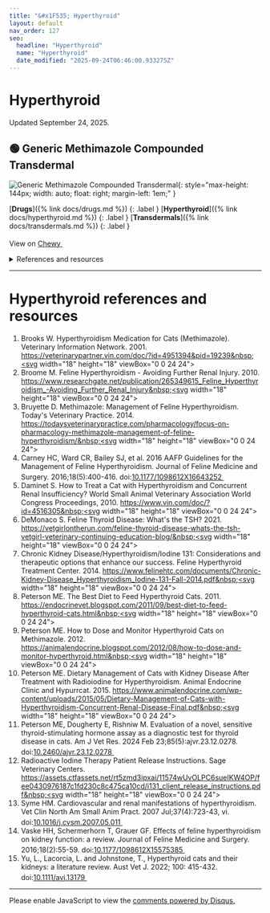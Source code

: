 ```yaml
---
title: "&#x1F535; Hyperthyroid"
layout: default
nav_order: 127
seo:
  headline: "Hyperthyroid"
  name: "Hyperthyroid"
  date_modified: "2025-09-24T06:46:00.933275Z"
---
```


# Hyperthyroid

Updated September 24, 2025.



## &#x1F7E2; Generic Methimazole Compounded Transdermal

![Generic Methimazole Compounded Transdermal](https://image.chewy.com/is/image/catalog/246800_MAIN._AC_SL600_V1602709279_.jpg){: style="max-height: 144px; width: auto; float: right; margin-left: 1em;" }

[**Drugs**]({% link docs/drugs.md %})
{: .label }
[**Hyperthyroid**]({% link docs/hyperthyroid.md %})
{: .label }
[**Transdermals**]({% link docs/transdermals.md %})
{: .label }

View on <a href="https://www.chewy.com/dp/273275" class="external" target="_blank">Chewy&nbsp;<svg width="18" height="18" viewBox="0 0 24 24"><use xlink:href="#svg-external-link"></use></svg></a>

<details markdown="block">
<summary>References and resources</summary>

1.  Brooks W. Hyperthyroidism Medication for Cats (Methimazole). Veterinary Information Network. 2001. <a href="https://veterinarypartner.vin.com/doc/?id=4951394&pid=19239" class="external" target="_blank">https://veterinarypartner.vin.com/doc/?id=4951394&pid=19239&nbsp;<svg width="18" height="18" viewBox="0 0 24 24"><use xlink:href="#svg-external-link"></use></svg></a>
1.  Bruyette D. Methimazole: Management of Feline Hyperthyroidism. Today's Veterinary Practice. 2014. <a href="https://todaysveterinarypractice.com/pharmacology/focus-on-pharmacology-methimazole-management-of-feline-hyperthyroidism/" class="external" target="_blank">https://todaysveterinarypractice.com/pharmacology/focus-on-pharmacology-methimazole-management-of-feline-hyperthyroidism/&nbsp;<svg width="18" height="18" viewBox="0 0 24 24"><use xlink:href="#svg-external-link"></use></svg></a>
1.  Hill, K., Gieseg, M., Bridges, J., & Chambers, J. (2014). The pharmacokinetics of methimazole in a novel lipophilic formulation administered transdermally to healthy cats. New Zealand Veterinary Journal, 62(4), 208-213. doi:<a href="https://doi.org/10.1080/00480169.2013.875990" class="external" target="_blank">10.1080/00480169.2013.875990&nbsp;<svg width="18" height="18" viewBox="0 0 24 24"><use xlink:href="#svg-external-link"></use></svg></a>
1.  Hill K. E., Chambers J. P., Jones B. R., Bolwell C. F., Aberdein D., Mills P. C. Regional variations in percutaneous absorption of methimazole: an in vitro study on cat skin. J. vet. Pharmacol. Therap. 38, 616-618. doi:<a href="https://doi.org/10.1111/jvp.12220" class="external" target="_blank">10.1111/jvp.12220&nbsp;<svg width="18" height="18" viewBox="0 0 24 24"><use xlink:href="#svg-external-link"></use></svg></a>
1.  Peterson ME. How to Dose and Monitor Hyperthyroid Cats on Methimazole. 2012. <a href="https://animalendocrine.blogspot.com/2012/08/how-to-dose-and-monitor-hyperthyroid.html" class="external" target="_blank">https://animalendocrine.blogspot.com/2012/08/how-to-dose-and-monitor-hyperthyroid.html&nbsp;<svg width="18" height="18" viewBox="0 0 24 24"><use xlink:href="#svg-external-link"></use></svg></a>

</details>

* * *


# Hyperthyroid references and resources

1.  Brooks W. Hyperthyroidism Medication for Cats (Methimazole). Veterinary Information Network. 2001. <a href="https://veterinarypartner.vin.com/doc/?id=4951394&pid=19239" class="external" target="_blank">https://veterinarypartner.vin.com/doc/?id=4951394&pid=19239&nbsp;<svg width="18" height="18" viewBox="0 0 24 24"><use xlink:href="#svg-external-link"></use></svg></a>
1.  Broome M. Feline Hyperthyroidism - Avoiding Further Renal Injury. 2010. <a href="https://www.researchgate.net/publication/265349615_Feline_Hyperthyroidism_-Avoiding_Further_Renal_Injury" class="external" target="_blank">https://www.researchgate.net/publication/265349615_Feline_Hyperthyroidism_-Avoiding_Further_Renal_Injury&nbsp;<svg width="18" height="18" viewBox="0 0 24 24"><use xlink:href="#svg-external-link"></use></svg></a>
1.  Bruyette D. Methimazole: Management of Feline Hyperthyroidism. Today's Veterinary Practice. 2014. <a href="https://todaysveterinarypractice.com/pharmacology/focus-on-pharmacology-methimazole-management-of-feline-hyperthyroidism/" class="external" target="_blank">https://todaysveterinarypractice.com/pharmacology/focus-on-pharmacology-methimazole-management-of-feline-hyperthyroidism/&nbsp;<svg width="18" height="18" viewBox="0 0 24 24"><use xlink:href="#svg-external-link"></use></svg></a>
1.  Carney HC, Ward CR, Bailey SJ, et al. 2016 AAFP Guidelines for the Management of Feline Hyperthyroidism. Journal of Feline Medicine and Surgery. 2016;18(5):400-416. doi:<a href="https://doi.org/10.1177/1098612X16643252" class="external" target="_blank">10.1177/1098612X16643252&nbsp;<svg width="18" height="18" viewBox="0 0 24 24"><use xlink:href="#svg-external-link"></use></svg></a>
1.  Daminet S. How to Treat a Cat with Hyperthyroidism and Concurrent Renal Insufficiency? World Small Animal Veterinary Association World Congress Proceedings, 2010. <a href="https://www.vin.com/doc/?id=4516305" class="external" target="_blank">https://www.vin.com/doc/?id=4516305&nbsp;<svg width="18" height="18" viewBox="0 0 24 24"><use xlink:href="#svg-external-link"></use></svg></a>
1.  DeMonaco S. Feline Thyroid Disease: What's the TSH? 2021. <a href="https://vetgirlontherun.com/feline-thyroid-disease-whats-the-tsh-vetgirl-veterinary-continuing-education-blog/" class="external" target="_blank">https://vetgirlontherun.com/feline-thyroid-disease-whats-the-tsh-vetgirl-veterinary-continuing-education-blog/&nbsp;<svg width="18" height="18" viewBox="0 0 24 24"><use xlink:href="#svg-external-link"></use></svg></a>
1.  Chronic Kidney Disease/Hyperthyroidism/Iodine 131: Considerations and therapeutic options that enhance our success. Feline Hyperthyroid Treatment Center. 2014. <a href="https://www.felinehtc.com/documents/Chronic-Kidney-Disease_Hyperthyroidism_Iodine-131-Fall-2014.pdf" class="external" target="_blank">https://www.felinehtc.com/documents/Chronic-Kidney-Disease_Hyperthyroidism_Iodine-131-Fall-2014.pdf&nbsp;<svg width="18" height="18" viewBox="0 0 24 24"><use xlink:href="#svg-external-link"></use></svg></a>
1.  Peterson ME. The Best Diet to Feed Hyperthyroid Cats. 2011. <a href="https://endocrinevet.blogspot.com/2011/09/best-diet-to-feed-hyperthyroid-cats.html" class="external" target="_blank">https://endocrinevet.blogspot.com/2011/09/best-diet-to-feed-hyperthyroid-cats.html&nbsp;<svg width="18" height="18" viewBox="0 0 24 24"><use xlink:href="#svg-external-link"></use></svg></a>
1.  Peterson ME. How to Dose and Monitor Hyperthyroid Cats on Methimazole. 2012. <a href="https://animalendocrine.blogspot.com/2012/08/how-to-dose-and-monitor-hyperthyroid.html" class="external" target="_blank">https://animalendocrine.blogspot.com/2012/08/how-to-dose-and-monitor-hyperthyroid.html&nbsp;<svg width="18" height="18" viewBox="0 0 24 24"><use xlink:href="#svg-external-link"></use></svg></a>
1.  Peterson ME. Dietary Management of Cats with Kidney Disease After Treatment with Radioiodine for Hyperthyroidism. Animal Endocrine Clinic and Hypurrcat. 2015. <a href="https://www.animalendocrine.com/wp-content/uploads/2015/05/Dietary-Management-of-Cats-with-Hyperthyroidism-Concurrent-Renal-Disease-Final.pdf" class="external" target="_blank">https://www.animalendocrine.com/wp-content/uploads/2015/05/Dietary-Management-of-Cats-with-Hyperthyroidism-Concurrent-Renal-Disease-Final.pdf&nbsp;<svg width="18" height="18" viewBox="0 0 24 24"><use xlink:href="#svg-external-link"></use></svg></a>
1.  Peterson ME, Dougherty E, Rishniw M. Evaluation of a novel, sensitive thyroid-stimulating hormone assay as a diagnostic test for thyroid disease in cats. Am J Vet Res. 2024 Feb 23;85(5):ajvr.23.12.0278. doi:<a href="https://doi.org/10.2460/ajvr.23.12.0278" class="external" target="_blank">10.2460/ajvr.23.12.0278&nbsp;<svg width="18" height="18" viewBox="0 0 24 24"><use xlink:href="#svg-external-link"></use></svg></a>
1.  Radioactive Iodine Therapy Patient Release Instructions. Sage Veterinary Centers. <a href="https://assets.ctfassets.net/rt5zmd3ipxai/11574wUvOLPC6sueIKW4OP/fee0430976187c1fd230c8c475ca10cd/i131_client_release_instructions.pdf" class="external" target="_blank">https://assets.ctfassets.net/rt5zmd3ipxai/11574wUvOLPC6sueIKW4OP/fee0430976187c1fd230c8c475ca10cd/i131_client_release_instructions.pdf&nbsp;<svg width="18" height="18" viewBox="0 0 24 24"><use xlink:href="#svg-external-link"></use></svg></a>
1.  Syme HM. Cardiovascular and renal manifestations of hyperthyroidism. Vet Clin North Am Small Anim Pract. 2007 Jul;37(4):723-43, vi. doi:<a href="https://doi.org/10.1016/j.cvsm.2007.05.011" class="external" target="_blank">10.1016/j.cvsm.2007.05.011&nbsp;<svg width="18" height="18" viewBox="0 0 24 24"><use xlink:href="#svg-external-link"></use></svg></a>
1.  Vaske HH, Schermerhorn T, Grauer GF. Effects of feline hyperthyroidism on kidney function: a review. Journal of Feline Medicine and Surgery. 2016;18(2):55-59. doi:<a href="https://doi.org/10.1177/1098612X15575385" class="external" target="_blank">10.1177/1098612X15575385&nbsp;<svg width="18" height="18" viewBox="0 0 24 24"><use xlink:href="#svg-external-link"></use></svg></a>
1.  Yu, L., Lacorcia, L. and Johnstone, T., Hyperthyroid cats and their kidneys: a literature review. Aust Vet J. 2022; 100: 415-432. doi:<a href="https://doi.org/10.1111/avj.13179" class="external" target="_blank">10.1111/avj.13179&nbsp;<svg width="18" height="18" viewBox="0 0 24 24"><use xlink:href="#svg-external-link"></use></svg></a>

* * *

<div id="disqus_thread"></div>
<script>
    var disqus_config = function () {
      this.page.url = '{{ page.url | absolute_url }}';
      this.page.identifier = '{{ page.url | absolute_url }}';
    };
    (function() {
    var d = document, s = d.createElement('script');
    s.src = 'https://ckdcatsupplies.disqus.com/embed.js';
    s.setAttribute('data-timestamp', +new Date());
    (d.head || d.body).appendChild(s);
    })();
</script>
<noscript>Please enable JavaScript to view the <a href="https://disqus.com/?ref_noscript">comments powered by Disqus.</a></noscript>

<!-- Updated 2025-09-24 06:46:00.933275Z -->
